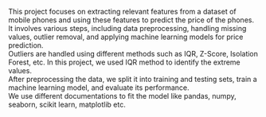 This project focuses on extracting relevant features from a dataset of mobile phones and using these features to predict the price of the phones.        
It involves various steps, including data preprocessing, handling missing values, outlier removal, and applying machine learning models for price prediction.     
Outliers are handled using different methods such as IQR, Z-Score, Isolation Forest, etc. In this project, we used IQR method to identify the extreme values.     
After preprocessing the data, we split it into training and testing sets, train a machine learning model, and evaluate its performance.    
We use different documentations to fit the model like pandas, numpy, seaborn, scikit learn, matplotlib etc.    
